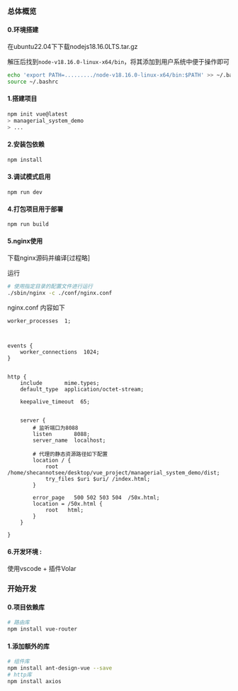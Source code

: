 ### 总体概览

#### 0.环境搭建

在ubuntu22.04下下载nodejs18.16.0LTS.tar.gz

解压后找到`node-v18.16.0-linux-x64/bin`，将其添加到用户系统中便于操作即可

```bash
echo 'export PATH=........./node-v18.16.0-linux-x64/bin:$PATH' >> ~/.bashrc
source ~/.bashrc
```



#### 1.搭建项目

```bash
npm init vue@latest
> managerial_system_demo
> ...
```

#### 2.安装包依赖

```bash
npm install
```

#### 3.调试模式启用

```
npm run dev
```

#### 4.打包项目用于部署

```
npm run build
```

#### 5.nginx使用

下载nginx源码并编译[过程略]

运行

```bash
# 使用指定目录的配置文件进行运行
./sbin/nginx -c ./conf/nginx.conf
```

nginx.conf 内容如下

```nginx
worker_processes  1;



events {
    worker_connections  1024;
}


http {
    include       mime.types;
    default_type  application/octet-stream;

    keepalive_timeout  65;


    server {
        # 监听端口为8088
        listen       8088;
        server_name  localhost;
		
        # 代理的静态资源路径如下配置
        location / {
            root   /home/shecannotsee/desktop/vue_project/managerial_system_demo/dist;
            try_files $uri $uri/ /index.html;
        }

        error_page   500 502 503 504  /50x.html;
        location = /50x.html {
            root   html;
        }
    }

}

```





#### 6.开发环境 : 

使用vscode + 插件Volar



### 开始开发

#### 0.项目依赖库

```bash
# 路由库
npm install vue-router
```



#### 1.添加额外的库

```bash
# 组件库
npm install ant-design-vue --save
# http库
npm install axios
```

